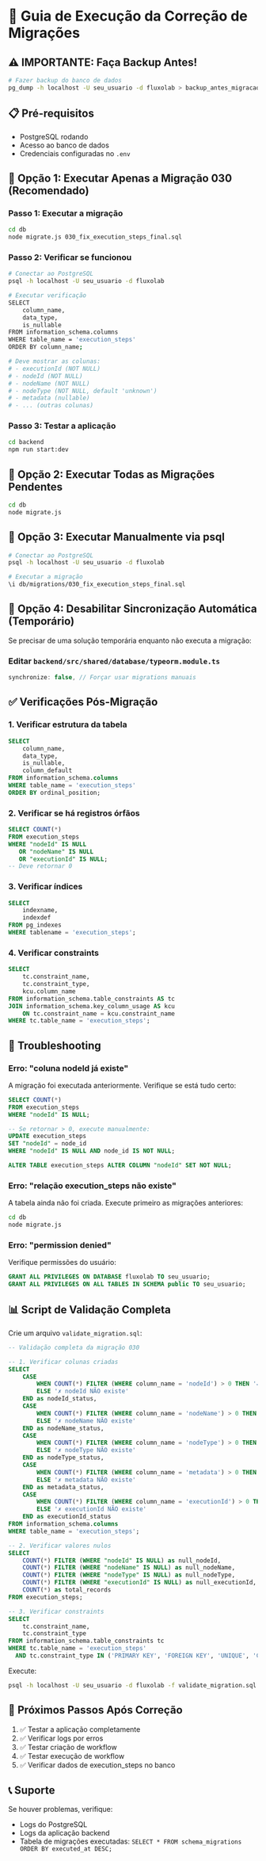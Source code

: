 # 🚀 Guia de Execução da Correção de Migrações

## ⚠️ IMPORTANTE: Faça Backup Antes!

```bash
# Fazer backup do banco de dados
pg_dump -h localhost -U seu_usuario -d fluxolab > backup_antes_migracao_$(date +%Y%m%d_%H%M%S).sql
```

## 📋 Pré-requisitos

- PostgreSQL rodando
- Acesso ao banco de dados
- Credenciais configuradas no `.env`

## 🔧 Opção 1: Executar Apenas a Migração 030 (Recomendado)

### Passo 1: Executar a migração

```bash
cd db
node migrate.js 030_fix_execution_steps_final.sql
```

### Passo 2: Verificar se funcionou

```bash
# Conectar ao PostgreSQL
psql -h localhost -U seu_usuario -d fluxolab

# Executar verificação
SELECT 
    column_name, 
    data_type, 
    is_nullable 
FROM information_schema.columns 
WHERE table_name = 'execution_steps' 
ORDER BY column_name;

# Deve mostrar as colunas:
# - executionId (NOT NULL)
# - nodeId (NOT NULL)
# - nodeName (NOT NULL)
# - nodeType (NOT NULL, default 'unknown')
# - metadata (nullable)
# - ... (outras colunas)
```

### Passo 3: Testar a aplicação

```bash
cd backend
npm run start:dev
```

## 🔧 Opção 2: Executar Todas as Migrações Pendentes

```bash
cd db
node migrate.js
```

## 🔧 Opção 3: Executar Manualmente via psql

```bash
# Conectar ao PostgreSQL
psql -h localhost -U seu_usuario -d fluxolab

# Executar a migração
\i db/migrations/030_fix_execution_steps_final.sql
```

## 🔧 Opção 4: Desabilitar Sincronização Automática (Temporário)

Se precisar de uma solução temporária enquanto não executa a migração:

### Editar `backend/src/shared/database/typeorm.module.ts`

```typescript
synchronize: false, // Forçar usar migrations manuais
```

## ✅ Verificações Pós-Migração

### 1. Verificar estrutura da tabela

```sql
SELECT 
    column_name,
    data_type,
    is_nullable,
    column_default
FROM information_schema.columns
WHERE table_name = 'execution_steps'
ORDER BY ordinal_position;
```

### 2. Verificar se há registros órfãos

```sql
SELECT COUNT(*) 
FROM execution_steps
WHERE "nodeId" IS NULL 
   OR "nodeName" IS NULL 
   OR "executionId" IS NULL;
-- Deve retornar 0
```

### 3. Verificar índices

```sql
SELECT 
    indexname,
    indexdef
FROM pg_indexes
WHERE tablename = 'execution_steps';
```

### 4. Verificar constraints

```sql
SELECT
    tc.constraint_name,
    tc.constraint_type,
    kcu.column_name
FROM information_schema.table_constraints AS tc
JOIN information_schema.key_column_usage AS kcu
    ON tc.constraint_name = kcu.constraint_name
WHERE tc.table_name = 'execution_steps';
```

## 🐛 Troubleshooting

### Erro: "coluna nodeId já existe"

A migração foi executada anteriormente. Verifique se está tudo certo:

```sql
SELECT COUNT(*) 
FROM execution_steps
WHERE "nodeId" IS NULL;

-- Se retornar > 0, execute manualmente:
UPDATE execution_steps 
SET "nodeId" = node_id 
WHERE "nodeId" IS NULL AND node_id IS NOT NULL;

ALTER TABLE execution_steps ALTER COLUMN "nodeId" SET NOT NULL;
```

### Erro: "relação execution_steps não existe"

A tabela ainda não foi criada. Execute primeiro as migrações anteriores:

```bash
cd db
node migrate.js
```

### Erro: "permission denied"

Verifique permissões do usuário:

```sql
GRANT ALL PRIVILEGES ON DATABASE fluxolab TO seu_usuario;
GRANT ALL PRIVILEGES ON ALL TABLES IN SCHEMA public TO seu_usuario;
```

## 📊 Script de Validação Completa

Crie um arquivo `validate_migration.sql`:

```sql
-- Validação completa da migração 030

-- 1. Verificar colunas criadas
SELECT 
    CASE 
        WHEN COUNT(*) FILTER (WHERE column_name = 'nodeId') > 0 THEN '✓ nodeId existe'
        ELSE '✗ nodeId NÃO existe'
    END as nodeId_status,
    CASE 
        WHEN COUNT(*) FILTER (WHERE column_name = 'nodeName') > 0 THEN '✓ nodeName existe'
        ELSE '✗ nodeName NÃO existe'
    END as nodeName_status,
    CASE 
        WHEN COUNT(*) FILTER (WHERE column_name = 'nodeType') > 0 THEN '✓ nodeType existe'
        ELSE '✗ nodeType NÃO existe'
    END as nodeType_status,
    CASE 
        WHEN COUNT(*) FILTER (WHERE column_name = 'metadata') > 0 THEN '✓ metadata existe'
        ELSE '✗ metadata NÃO existe'
    END as metadata_status,
    CASE 
        WHEN COUNT(*) FILTER (WHERE column_name = 'executionId') > 0 THEN '✓ executionId existe'
        ELSE '✗ executionId NÃO existe'
    END as executionId_status
FROM information_schema.columns
WHERE table_name = 'execution_steps';

-- 2. Verificar valores nulos
SELECT 
    COUNT(*) FILTER (WHERE "nodeId" IS NULL) as null_nodeId,
    COUNT(*) FILTER (WHERE "nodeName" IS NULL) as null_nodeName,
    COUNT(*) FILTER (WHERE "nodeType" IS NULL) as null_nodeType,
    COUNT(*) FILTER (WHERE "executionId" IS NULL) as null_executionId,
    COUNT(*) as total_records
FROM execution_steps;

-- 3. Verificar constraints
SELECT 
    tc.constraint_name,
    tc.constraint_type
FROM information_schema.table_constraints tc
WHERE tc.table_name = 'execution_steps'
  AND tc.constraint_type IN ('PRIMARY KEY', 'FOREIGN KEY', 'UNIQUE', 'CHECK');
```

Execute:

```bash
psql -h localhost -U seu_usuario -d fluxolab -f validate_migration.sql
```

## 🎯 Próximos Passos Após Correção

1. ✅ Testar a aplicação completamente
2. ✅ Verificar logs por erros
3. ✅ Testar criação de workflow
4. ✅ Testar execução de workflow
5. ✅ Verificar dados de execution_steps no banco

## 📞 Suporte

Se houver problemas, verifique:
- Logs do PostgreSQL
- Logs da aplicação backend
- Tabela de migrações executadas: `SELECT * FROM schema_migrations ORDER BY executed_at DESC;`
